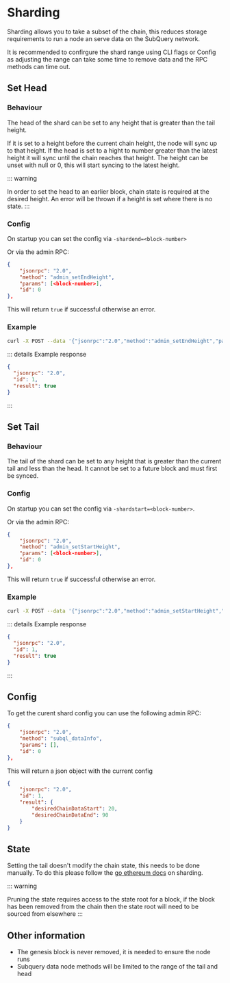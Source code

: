 # Sharding

Sharding allows you to take a subset of the chain, this reduces storage requirements to run a node an serve data on the SubQuery network.

It is recommended to confirgure the shard range using CLI flags or Config as adjusting the range can take some time to remove data and the RPC methods can time out.


## Set Head

### Behaviour
The head of the shard can be set to any height that is greater than the tail height.

If it is set to a height before the current chain height, the node will sync up to that height.
If the head is set to a hight to number greater than the latest height it will sync until the chain reaches that height.
The height can be unset with null or 0, this will start syncing to the latest height.

::: warning

In order to set the head to an earlier block, chain state is required at the desired height. An error will be thrown if a height is set where there is no state.
:::

### Config

On startup you can set the config via `-shardend=<block-number>`

Or via the admin RPC:
```json
{
    "jsonrpc": "2.0",
    "method": "admin_setEndHeight",
    "params": [<block-number>],
    "id": 0
},
```

This will return `true` if successful otherwise an error.

### Example

```bash
curl -X POST --data '{"jsonrpc":"2.0","method":"admin_setEndHeight","params":[20000],"id":1}'
```

::: details Example response

```json
{
  "jsonrpc": "2.0",
  "id": 1,
  "result": true
}
```
:::

## Set Tail

### Behaviour

The tail of the shard can be set to any height that is greater than the current tail and less than the head.
It cannot be set to a future block and must first be synced.

### Config

On startup you can set the config via `-shardstart=<block-number>`.

Or via the admin RPC:
```json
{
    "jsonrpc": "2.0",
    "method": "admin_setStartHeight",
    "params": [<block-number>],
    "id": 0
},
```

This will return `true` if successful otherwise an error.

### Example

```bash
curl -X POST --data '{"jsonrpc":"2.0","method":"admin_setStartHeight","params":[20000],"id":1}'
```

::: details Example response

```json
{
  "jsonrpc": "2.0",
  "id": 1,
  "result": true
}
```
:::

## Config

To get the curent shard config you can use the following admin RPC:
```json
{
    "jsonrpc": "2.0",
    "method": "subql_dataInfo",
    "params": [],
    "id": 0
},
```

This will return a json object with the current config
```json
{
    "jsonrpc": "2.0",
    "id": 1,
    "result": {
        "desiredChainDataStart": 20,
        "desiredChainDataEnd": 90
    }
}
```

## State

Setting the tail doesn't modify the chain state, this needs to be done manually. To do this please follow the [go ethereum docs](https://geth.ethereum.org/docs/fundamentals/pruning) on sharding.

::: warning

Pruning the state requires access to the state root for a block, if the block has been removed from the chain then the state root will need to be sourced from elsewhere
:::


## Other information

* The genesis block is never removed, it is needed to ensure the node runs
* Subquery data node methods will be limited to the range of the tail and head
